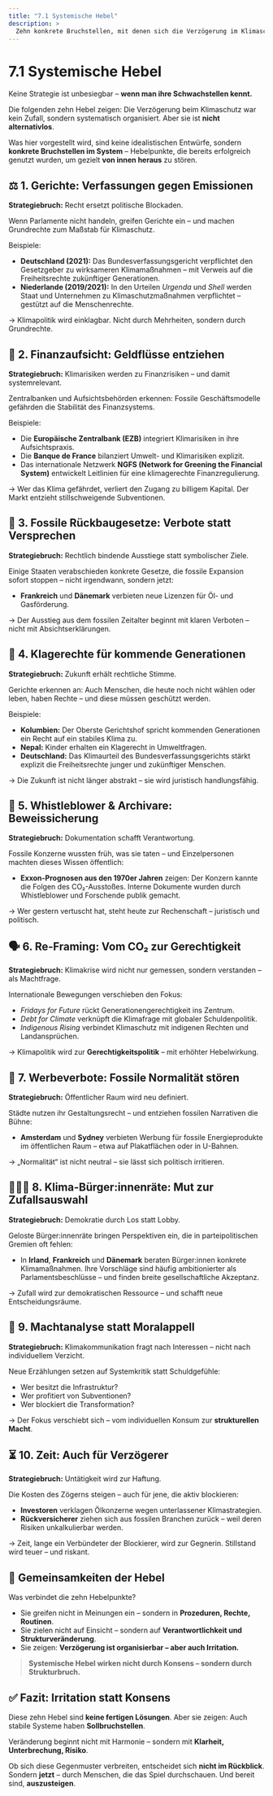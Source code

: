 ```yaml
---
title: "7.1 Systemische Hebel"
description: >
  Zehn konkrete Bruchstellen, mit denen sich die Verzögerung im Klimaschutz systematisch irritieren lässt – von Gerichtsverfahren bis Werbeverboten.
---
```


# 7.1 Systemische Hebel

Keine Strategie ist unbesiegbar – **wenn man ihre Schwachstellen kennt.**

Die folgenden zehn Hebel zeigen: Die Verzögerung beim Klimaschutz war kein Zufall, sondern systematisch organisiert. Aber sie ist **nicht alternativlos**.

Was hier vorgestellt wird, sind keine idealistischen Entwürfe, sondern **konkrete Bruchstellen im System** – Hebelpunkte, die bereits erfolgreich genutzt wurden, um gezielt **von innen heraus** zu stören.

## ⚖️ 1. Gerichte: Verfassungen gegen Emissionen

**Strategiebruch:** Recht ersetzt politische Blockaden.

Wenn Parlamente nicht handeln, greifen Gerichte ein – und machen Grundrechte zum Maßstab für Klimaschutz.

Beispiele:

- **Deutschland (2021):** Das Bundesverfassungsgericht verpflichtet den Gesetzgeber zu wirksameren Klimamaßnahmen – mit Verweis auf die Freiheitsrechte zukünftiger Generationen.
- **Niederlande (2019/2021):** In den Urteilen _Urgenda_ und _Shell_ werden Staat und Unternehmen zu Klimaschutzmaßnahmen verpflichtet – gestützt auf die Menschenrechte.

→ Klimapolitik wird einklagbar. Nicht durch Mehrheiten, sondern durch Grundrechte.

## 💸 2. Finanzaufsicht: Geldflüsse entziehen

**Strategiebruch:** Klimarisiken werden zu Finanzrisiken – und damit systemrelevant.

Zentralbanken und Aufsichtsbehörden erkennen: Fossile Geschäftsmodelle gefährden die Stabilität des Finanzsystems.

Beispiele:

- Die **Europäische Zentralbank (EZB)** integriert Klimarisiken in ihre Aufsichtspraxis.
- Die **Banque de France** bilanziert Umwelt- und Klimarisiken explizit.
- Das internationale Netzwerk **NGFS (Network for Greening the Financial System)** entwickelt Leitlinien für eine klimagerechte Finanzregulierung.

→ Wer das Klima gefährdet, verliert den Zugang zu billigem Kapital. Der Markt entzieht stillschweigende Subventionen.

## 🛑 3. Fossile Rückbaugesetze: Verbote statt Versprechen

**Strategiebruch:** Rechtlich bindende Ausstiege statt symbolischer Ziele.

Einige Staaten verabschieden konkrete Gesetze, die fossile Expansion sofort stoppen – nicht irgendwann, sondern jetzt:

- **Frankreich** und **Dänemark** verbieten neue Lizenzen für Öl- und Gasförderung.

→ Der Ausstieg aus dem fossilen Zeitalter beginnt mit klaren Verboten – nicht mit Absichtserklärungen.

## 👶 4. Klagerechte für kommende Generationen

**Strategiebruch:** Zukunft erhält rechtliche Stimme.

Gerichte erkennen an: Auch Menschen, die heute noch nicht wählen oder leben, haben Rechte – und diese müssen geschützt werden.

Beispiele:

- **Kolumbien:** Der Oberste Gerichtshof spricht kommenden Generationen ein Recht auf ein stabiles Klima zu.
- **Nepal:** Kinder erhalten ein Klagerecht in Umweltfragen.
- **Deutschland:** Das Klimaurteil des Bundesverfassungsgerichts stärkt explizit die Freiheitsrechte junger und zukünftiger Menschen.

→ Die Zukunft ist nicht länger abstrakt – sie wird juristisch handlungsfähig.

## 📂 5. Whistleblower & Archivare: Beweissicherung

**Strategiebruch:** Dokumentation schafft Verantwortung.

Fossile Konzerne wussten früh, was sie taten – und Einzelpersonen machten dieses Wissen öffentlich:

- **Exxon-Prognosen aus den 1970er Jahren** zeigen: Der Konzern kannte die Folgen des CO₂-Ausstoßes. Interne Dokumente wurden durch Whistleblower und Forschende publik gemacht.

→ Wer gestern vertuscht hat, steht heute zur Rechenschaft – juristisch und politisch.

## 🗣️ 6. Re-Framing: Vom CO₂ zur Gerechtigkeit

**Strategiebruch:** Klimakrise wird nicht nur gemessen, sondern verstanden – als Machtfrage.

Internationale Bewegungen verschieben den Fokus:

- _Fridays for Future_ rückt Generationengerechtigkeit ins Zentrum.
- _Debt for Climate_ verknüpft die Klimafrage mit globaler Schuldenpolitik.
- _Indigenous Rising_ verbindet Klimaschutz mit indigenen Rechten und Landansprüchen.

→ Klimapolitik wird zur **Gerechtigkeitspolitik** – mit erhöhter Hebelwirkung.

## 🚫 7. Werbeverbote: Fossile Normalität stören

**Strategiebruch:** Öffentlicher Raum wird neu definiert.

Städte nutzen ihr Gestaltungsrecht – und entziehen fossilen Narrativen die Bühne:

- **Amsterdam** und **Sydney** verbieten Werbung für fossile Energieprodukte im öffentlichen Raum – etwa auf Plakatflächen oder in U-Bahnen.

→ „Normalität“ ist nicht neutral – sie lässt sich politisch irritieren.

## 🧑‍🤝‍🧑 8. Klima-Bürger:innenräte: Mut zur Zufallsauswahl

**Strategiebruch:** Demokratie durch Los statt Lobby.

Geloste Bürger:innenräte bringen Perspektiven ein, die in parteipolitischen Gremien oft fehlen:

- In **Irland**, **Frankreich** und **Dänemark** beraten Bürger:innen konkrete Klimamaßnahmen. Ihre Vorschläge sind häufig ambitionierter als Parlamentsbeschlüsse – und finden breite gesellschaftliche Akzeptanz.

→ Zufall wird zur demokratischen Ressource – und schafft neue Entscheidungsräume.

## 🧠 9. Machtanalyse statt Moralappell

**Strategiebruch:** Klimakommunikation fragt nach Interessen – nicht nach individuellem Verzicht.

Neue Erzählungen setzen auf Systemkritik statt Schuldgefühle:

- Wer besitzt die Infrastruktur?
- Wer profitiert von Subventionen?
- Wer blockiert die Transformation?

→ Der Fokus verschiebt sich – vom individuellen Konsum zur **strukturellen Macht**.

## ⏳ 10. Zeit: Auch für Verzögerer

**Strategiebruch:** Untätigkeit wird zur Haftung.

Die Kosten des Zögerns steigen – auch für jene, die aktiv blockieren:

- **Investoren** verklagen Ölkonzerne wegen unterlassener Klimastrategien.
- **Rückversicherer** ziehen sich aus fossilen Branchen zurück – weil deren Risiken unkalkulierbar werden.

→ Zeit, lange ein Verbündeter der Blockierer, wird zur Gegnerin. Stillstand wird teuer – und riskant.

## 🧩 Gemeinsamkeiten der Hebel

Was verbindet die zehn Hebelpunkte?

- Sie greifen nicht in Meinungen ein – sondern in **Prozeduren, Rechte, Routinen**.
- Sie zielen nicht auf Einsicht – sondern auf **Verantwortlichkeit und Strukturveränderung**.
- Sie zeigen: **Verzögerung ist organisierbar – aber auch Irritation.**

> **Systemische Hebel wirken nicht durch Konsens – sondern durch Strukturbruch.**

## ✅ Fazit: Irritation statt Konsens

Diese zehn Hebel sind **keine fertigen Lösungen**. Aber sie zeigen: Auch stabile Systeme haben **Sollbruchstellen**.

Veränderung beginnt nicht mit Harmonie – sondern mit **Klarheit, Unterbrechung, Risiko**.

Ob sich diese Gegenmuster verbreiten, entscheidet sich **nicht im Rückblick**. Sondern **jetzt** – durch Menschen, die das Spiel durchschauen. Und bereit sind, **auszusteigen**.

<Footer />
